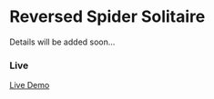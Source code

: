 # Reversed Spider Solitaire

Details will be added soon...

### Live  

[Live Demo](https://rvs-spider-solitaire.herokuapp.com/)